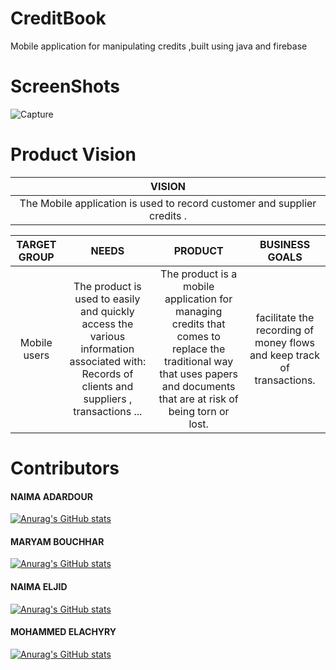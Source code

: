 # CreditBook
Mobile application for manipulating credits ,built using java and firebase

# ScreenShots

![Capture](https://user-images.githubusercontent.com/98922186/200339212-0508188f-a00a-4f04-a04f-50b0f4d6a59c.PNG)

# Product Vision

|                     VISION                                                          |
| :---:                                                                             |  
|The Mobile application is used to record customer and supplier credits .                                                                                                                                   |

|                               TARGET GROUP                      |                                                                                NEEDS |                          PRODUCT                           |            BUSINESS GOALS             |
|:---------------------------------------------------------------:|:---------------------------------------------------------------------------------:|:----------------------------------------------------------:|:-------------------------------------:|
|Mobile users |The product is used to easily and quickly access the various information associated with: Records of clients and suppliers , transactions ...|The product is a mobile application for managing credits that comes to replace the traditional way that uses papers and documents that are at risk of being torn or lost.|facilitate the recording of money flows and keep track of transactions.

# Contributors




<h4> NAIMA ADARDOUR </h4>

[![Anurag's GitHub stats](https://github-readme-stats.vercel.app/api?username=naima-adardor&count_private=true&show_icons=true&theme=radical)](https://github.com/omarlamin01/Dairy-Farm-Management-System)


<h4> MARYAM BOUCHHAR </h4>

[![Anurag's GitHub stats](https://github-readme-stats.vercel.app/api?username=MaryamBouchhar&count_private=true&show_icons=true&theme=tokyonight)](https://github.com/omarlamin01/Dairy-Farm-Management-System)

<h4> NAIMA ELJID</h4>

[![Anurag's GitHub stats](https://github-readme-stats.vercel.app/api?username=neimael&count_private=true&show_icons=true&theme=tokyonight)](https://github.com/omarlamin01/Dairy-Farm-Management-System)


<h4> MOHAMMED ELACHYRY</h4>

[![Anurag's GitHub stats](https://github-readme-stats.vercel.app/api?username=elachyry&count_private=true&show_icons=true&theme=tokyonight)](https://github.com/omarlamin01/Dairy-Farm-Management-System)
